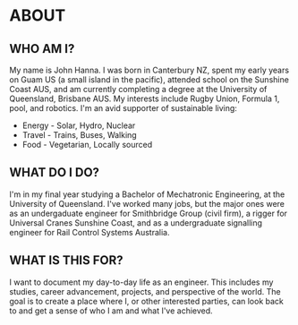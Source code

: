 # ABOUT

## WHO AM I?
My name is John Hanna. I was born in Canterbury NZ, spent my early years on Guam US (a small island in the pacific), attended school on the Sunshine Coast AUS, and am currently completing a degree at the University of Queensland, Brisbane AUS. My interests include Rugby Union, Formula 1, pool, and robotics. I'm an avid supporter of sustainable living:
* Energy - Solar, Hydro, Nuclear
* Travel - Trains, Buses, Walking
* Food - Vegetarian, Locally sourced

## WHAT DO I DO?
I'm in my final year studying a Bachelor of Mechatronic Engineering, at the University of Queensland. 
I've worked many jobs, but the major ones were as an undergaduate engineer for Smithbridge Group (civil firm), a rigger for Universal Cranes Sunshine Coast, and as a undergraduate signalling engineer for Rail Control Systems Australia.

## WHAT IS THIS FOR?
I want to document my day-to-day life as an engineer. This includes my studies, career advancement, projects, and perspective of the world.
The goal is to create a place where I, or other interested parties, can look back to and get a sense of who I am and what I've achieved.
